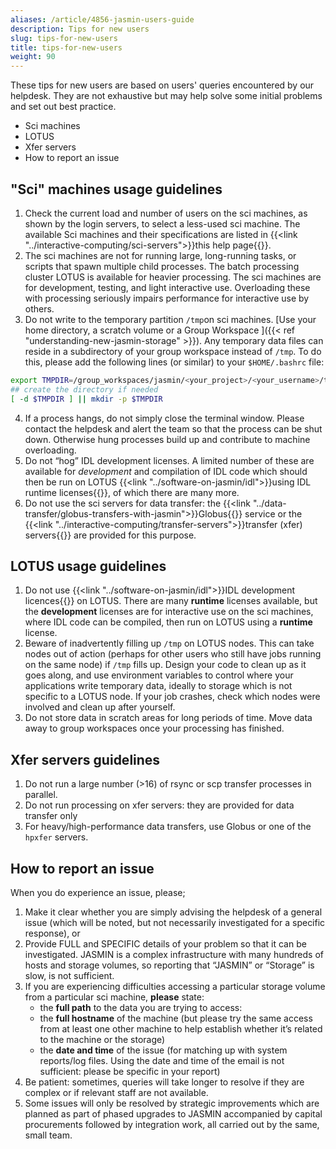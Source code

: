 ```yaml
---
aliases: /article/4856-jasmin-users-guide
description: Tips for new users
slug: tips-for-new-users
title: tips-for-new-users
weight: 90
---
```


These tips for new users are based on users' queries encountered by our helpdesk. They are not exhaustive but may help solve some initial problems and set out best practice.

- Sci machines
- LOTUS
- Xfer servers
- How to report an issue

## "Sci" machines usage guidelines

1. Check the current load and number of users on the sci machines, as shown by the login servers, to select a less-used sci machine. The available Sci machines and their specifications are listed in {{<link "../interactive-computing/sci-servers">}}this help page{{</link>}}.
2. The sci machines are not for running large, long-running tasks, or scripts that spawn multiple child processes. The batch processing cluster LOTUS is available for heavier processing. The sci machines are for development, testing, and light interactive use. Overloading these with processing seriously impairs performance for interactive use by others.
3. Do not write to the temporary partition `/tmp`on sci machines. [Use your home directory, a scratch volume or a Group Workspace ]({{< ref "understanding-new-jasmin-storage" >}}). Any temporary data files can reside in a subdirectory of your group workspace instead of `/tmp`. To do this, please add the following lines (or similar) to your `$HOME/.bashrc` file:

```bash
export TMPDIR=/group_workspaces/jasmin/<your_project>/<your_username>/tmp
## create the directory if needed
[ -d $TMPDIR ] || mkdir -p $TMPDIR
```

4. If a process hangs, do not simply close the terminal window. Please contact the helpdesk and alert the team so that the process can be shut down. Otherwise hung processes build up and contribute to machine overloading.
5. Do not “hog” IDL development licenses. A limited number of these are available for _development_ and compilation of IDL code which should then be run on LOTUS {{<link "../software-on-jasmin/idl">}}using IDL runtime licenses{{</link>}}, of which there are many more.
6. Do not use the sci servers for data transfer: the {{<link "../data-transfer/globus-transfers-with-jasmin">}}Globus{{</link>}} service or the {{<link "../interactive-computing/transfer-servers">}}transfer (xfer) servers{{</link>}} are provided for this purpose.

## LOTUS usage guidelines

1. Do not use {{<link "../software-on-jasmin/idl">}}IDL development licences{{</link>}} on LOTUS. There are many **runtime** licenses available, but the **development** licenses are for interactive use on the sci machines, where IDL code can be compiled, then run on LOTUS using a **runtime** license.
2. Beware of inadvertently filling up `/tmp` on LOTUS nodes. This can take nodes out of action (perhaps for other users who still have jobs running on the same node) if `/tmp` fills up. Design your code to clean up as it goes along, and use environment variables to control where your applications write temporary data, ideally to storage which is not specific to a LOTUS node. If your job crashes, check which nodes were involved and clean up after yourself.
3. Do not store data in scratch areas for long periods of time. Move data away to group workspaces once your processing has finished.

## Xfer servers guidelines

1. Do not run a large number (>16) of rsync or scp transfer processes in parallel.
2. Do not run processing on xfer servers: they are provided for data transfer only
3. For heavy/high-performance data transfers, use Globus or one of the `hpxfer` servers.

## How to report an issue

When you do experience an issue, please;

1. Make it clear whether you are simply advising the helpdesk of a general issue (which will be noted, but not necessarily investigated for a specific response), or
2. Provide FULL and SPECIFIC details of your problem so that it can be investigated. JASMIN is a complex infrastructure with many hundreds of hosts and storage volumes, so reporting that “JASMIN” or “Storage” is slow, is not sufficient.
3. If you are experiencing difficulties accessing a particular storage volume from a particular sci machine, **please** state:
    - the **full path** to the data you are trying to access:
    - the **full hostname** of the machine (but please try the same access from at least one other machine to help establish whether it’s related to the machine or the storage)
    - the **date and time** of the issue (for matching up with system reports/log files. Using the date and time of the email is not sufficient: please be specific in your report)
4. Be patient: sometimes, queries will take longer to resolve if they are complex or if relevant staff are not available.
5. Some issues will only be resolved by strategic improvements which are planned as part of phased upgrades to JASMIN accompanied by capital procurements followed by integration work, all carried out by the same, small team.
